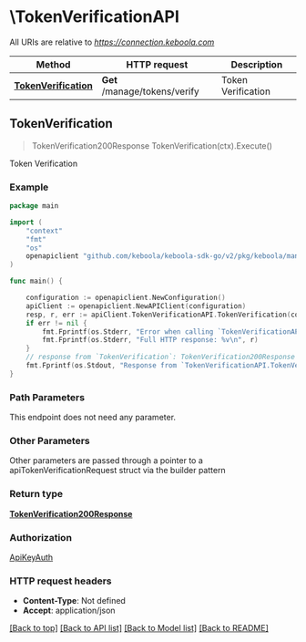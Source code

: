 # \TokenVerificationAPI

All URIs are relative to *https://connection.keboola.com*

Method | HTTP request | Description
------------- | ------------- | -------------
[**TokenVerification**](TokenVerificationAPI.md#TokenVerification) | **Get** /manage/tokens/verify | Token Verification



## TokenVerification

> TokenVerification200Response TokenVerification(ctx).Execute()

Token Verification



### Example

```go
package main

import (
	"context"
	"fmt"
	"os"
	openapiclient "github.com/keboola/keboola-sdk-go/v2/pkg/keboola/management"
)

func main() {

	configuration := openapiclient.NewConfiguration()
	apiClient := openapiclient.NewAPIClient(configuration)
	resp, r, err := apiClient.TokenVerificationAPI.TokenVerification(context.Background()).Execute()
	if err != nil {
		fmt.Fprintf(os.Stderr, "Error when calling `TokenVerificationAPI.TokenVerification``: %v\n", err)
		fmt.Fprintf(os.Stderr, "Full HTTP response: %v\n", r)
	}
	// response from `TokenVerification`: TokenVerification200Response
	fmt.Fprintf(os.Stdout, "Response from `TokenVerificationAPI.TokenVerification`: %v\n", resp)
}
```

### Path Parameters

This endpoint does not need any parameter.

### Other Parameters

Other parameters are passed through a pointer to a apiTokenVerificationRequest struct via the builder pattern


### Return type

[**TokenVerification200Response**](TokenVerification200Response.md)

### Authorization

[ApiKeyAuth](../README.md#ApiKeyAuth)

### HTTP request headers

- **Content-Type**: Not defined
- **Accept**: application/json

[[Back to top]](#) [[Back to API list]](../README.md#documentation-for-api-endpoints)
[[Back to Model list]](../README.md#documentation-for-models)
[[Back to README]](../README.md)

